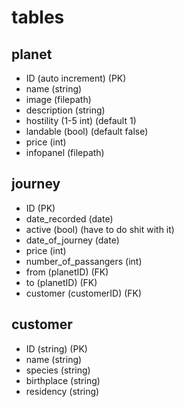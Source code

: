# tables
## planet
- ID (auto increment) (PK)
- name (string)
- image (filepath)
- description (string)
- hostility (1-5 int) (default 1)
- landable (bool) (default false)
- price (int)
- infopanel (filepath)

## journey
- ID (PK)
- date_recorded (date)
- active (bool) (have to do shit with it)
- date_of_journey (date)
- price (int)
- number_of_passangers (int)
- from (planetID) (FK)
- to (planetID) (FK)
- customer (customerID) (FK)

## customer
- ID (string) (PK)
- name (string)
- species (string)
- birthplace (string)
- residency (string)
